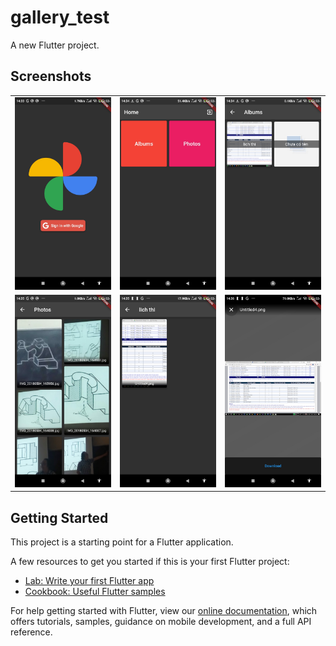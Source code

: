 # gallery_test

A new Flutter project.


## Screenshots

|  |  |  |
| :---:  | :---:  | :---:  |
| ![](screenshots/01.jpg) | ![](screenshots/02.jpg)  | ![](screenshots/03.jpg)  
| ![](screenshots/04.jpg) | ![](screenshots/05.jpg)  | ![](screenshots/06.jpg)       

## Getting Started

This project is a starting point for a Flutter application.

A few resources to get you started if this is your first Flutter project:

- [Lab: Write your first Flutter app](https://flutter.dev/docs/get-started/codelab)
- [Cookbook: Useful Flutter samples](https://flutter.dev/docs/cookbook)

For help getting started with Flutter, view our
[online documentation](https://flutter.dev/docs), which offers tutorials,
samples, guidance on mobile development, and a full API reference.
